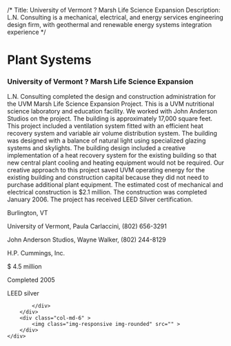 /*
Title: University of Vermont ? Marsh Life Science Expansion
Description: L.N. Consulting is a mechanical, electrical, and energy services engineering design firm, with geothermal and renewable energy systems integration experience
*/

# Plant Systems

<div>
	<div class="row">
		<div class="col-md-6" >
			<div class="well" >
				<h3>University of Vermont ? Marsh Life Science Expansion</h3>
				<p>
   
   L.N. Consulting completed the design and construction administration for the UVM Marsh Life Science Expansion Project.  This is a UVM nutritional science laboratory and education facility.  We worked with John Anderson Studios on the project.  The building is approximately 17,000 square feet.  This project included a ventilation system fitted with an efficient heat recovery system and variable air volume distribution system.  The building was designed with a balance of natural light using specialized glazing systems and skylights.  The building design included a creative implementation of a heat recovery system for the existing building so that new central plant cooling and heating equipment would not be required.  Our creative approach to this project saved UVM operating energy for the existing building and construction capital because they did not need to purchase additional plant equipment.  The estimated cost of mechanical and electrical construction is $2.1 million.  The construction was completed January 2006.  The project has received LEED Silver certification.
</p>
				<p>Burlington, VT</p>
				<p>University of Vermont, Paula Carlaccini, (802) 656-3291</p>
				<p>John Anderson Studios, Wayne Walker, (802) 244-8129</p>
				<p>H.P. Cummings, Inc.</p>
				<p>$ 4.5 million</p>
				<p>Completed 2005</p>
				<p>LEED silver</p>
				
			</div>
		</div>
		<div class="col-md-6" >
			<img class="img-responsive img-rounded" src="" >
		</div>
	</div>
</div>